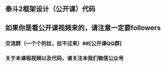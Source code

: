 ## 泰斗2框架设计（公开课）代码
## 如果你是看公开课视频来的，请注意一定要followers
### 交流群（一个个的拉，拉不过来）##[公开课QQ群]
### 关于本课程视频以及代码，请关注本我们微信公众号

